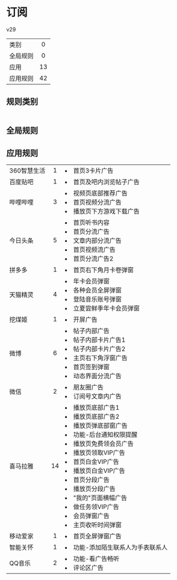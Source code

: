 # 订阅

v29

|||
| - |:-:|
|类别|0|
|全局规则|0|
|应用|13|
|应用规则|42|

## 规则类别

|||
| - |:-:|


## 全局规则



## 应用规则

||||
| - |:-:|-|
|360智慧生活|1|<li>首页3卡片广告|
|百度贴吧|1|<li>首页及吧内浏览帖子广告|
|哔哩哔哩|3|<li>视频页底部推荐广告<li>首页视频分流广告<li>播放页下方游戏下载广告|
|今日头条|5|<li>首页听书内容<li>首页分流广告<li>文章内部分流广告<li>首页视频流广告<li>首页分流广告2|
|拼多多|1|<li>首页右下角月卡卷弹窗|
|天猫精灵|4|<li>年卡会员弹窗<li>各种会员全屏弹窗<li>登陆音乐账号弹窗<li>立夏尝鲜季年卡会员弹窗|
|挖煤姬|1|<li>开屏广告|
|微博|6|<li>帖子内部广告<li>帖子内部卡片广告1<li>帖子内部卡片广告2<li>主页右下角浮窗广告<li>首页签到弹窗<li>动态界面分流广告|
|微信|2|<li>朋友圈广告<li>订阅号文章内广告|
|喜马拉雅|14|<li>播放页底部广告1<li>播放页底部广告2<li>播放页弹底部窗广告<li>功能-后台通知权限提醒<li>播放页免费领会员广告<li>播放页领取VIP广告<li>首页白金VIP广告<li>播放页白金VIP广告<li>首页分段广告<li>播放页分段广告<li>"我的"页面横幅广告<li>做任务领VIP广告<li>会员弹窗广告<li>主页收听时间弹窗|
|移动爱家|1|<li>首页全屏弹窗广告|
|智能关怀|1|<li>功能-添加陌生联系人为手表联系人|
|QQ音乐|2|<li>功能-看广告畅听<li>评论区广告|
